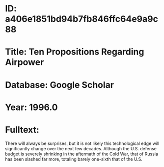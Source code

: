 # ID: a406e1851bd94b7fb846ffc64e9a9c88
# Title: Ten Propositions Regarding Airpower
# Database: Google Scholar
# Year: 1996.0
# Fulltext:
There will always be surprises, but it is not likely this technological edge will significantly change over the next few decades.
Although the U.S. defense budget is severely shrinking in the aftermath of the Cold War, that of Russia has been slashed far more, totaling barely one-sixth that of the U.S.